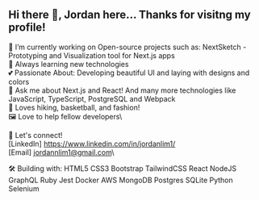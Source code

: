 ## Hi there 👋, Jordan here... Thanks for visitng my profile!

🔭 I’m currently working on Open-source projects such as: NextSketch - Prototyping and Visualization tool for Next.js apps \
🌱 Always learning new technologies\
💕 Passionate About: Developing beautiful UI and laying with designs and colors\
💬 Ask me about Next.js and React! And many more technologies like JavaScript, TypeScript, PostgreSQL and Webpack\
🎥 Loves hiking, basketball, and fashion!\
🖼️ Love to help fellow developers\

📧 Let's connect!\
[LinkedIn] https://www.linkedin.com/in/jordanlim1/  \
[Email] jordannlim1@gmail.com\

🛠 Building with:
HTML5 CSS3 Bootstrap TailwindCSS React NodeJS GraphQL Ruby Jest Docker AWS MongoDB Postgres SQLite Python Selenium

